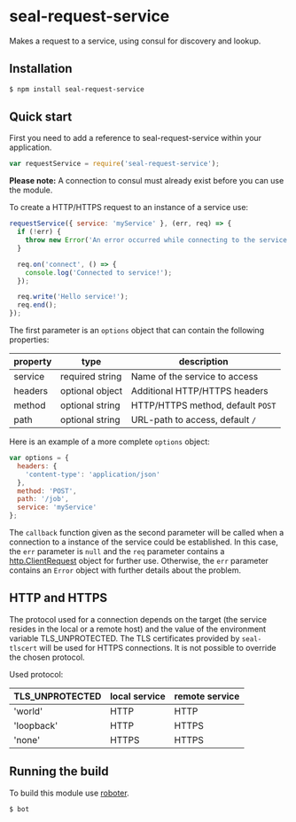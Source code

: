 # seal-request-service

Makes a request to a service, using consul for discovery and lookup.

## Installation

```bash
$ npm install seal-request-service
```

## Quick start

First you need to add a reference to seal-request-service within your application.

```javascript
var requestService = require('seal-request-service');
```

**Please note:** A connection to consul must already exist before you can use the module.

To create a HTTP/HTTPS request to an instance of a service use:

```javascript
requestService({ service: 'myService' }, (err, req) => {
  if (!err) {
    throw new Error('An error occurred while connecting to the service.');
  }

  req.on('connect', () => {
    console.log('Connected to service!');
  });

  req.write('Hello service!');
  req.end();
});
```

The first parameter is an `options` object that can contain the following properties:

| property  | type            | description                        |
|-----------|-----------------|------------------------------------|
| service   | required string | Name of the service to access      |
| headers   | optional object | Additional HTTP/HTTPS headers      |
| method    | optional string | HTTP/HTTPS method, default `POST`  |
| path      | optional string | URL-path to access, default `/`    |

Here is an example of a more complete `options` object:

```javascript
var options = {
  headers: {
    'content-type': 'application/json'
  },
  method: 'POST',
  path: '/job',
  service: 'myService'
};
```

The `callback` function given as the second parameter will be called when a connection to a instance of the service could be established. In this case, the `err` parameter is `null` and the `req` parameter contains a [http.ClientRequest](https://nodejs.org/api/http.html#http_class_http_clientrequest) object for further use. Otherwise, the `err` parameter contains an `Error` object with further details about the problem.

## HTTP and HTTPS

The protocol used for a connection depends on the target (the service resides in the local or a remote host) and the value of the environment variable TLS_UNPROTECTED. The TLS certificates provided by `seal-tlscert` will be used for HTTPS connections. It is not possible to override the chosen protocol.

Used protocol:

| TLS_UNPROTECTED | local service | remote service |
| --------------- | ------------- | -------------- |
| 'world'         | HTTP          | HTTP           |
| 'loopback'      | HTTP          | HTTPS          |
| 'none'          | HTTPS         | HTTPS          |

## Running the build

To build this module use [roboter](https://www.npmjs.com/package/roboter).

```bash
$ bot
```
